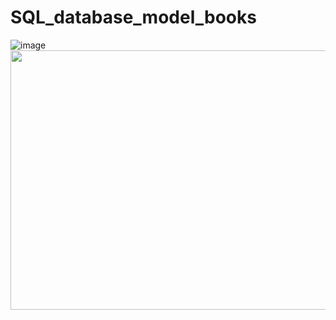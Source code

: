 # SQL_database_model_books
![image](https://user-images.githubusercontent.com/91154227/165734509-e345fcc8-83d9-48f5-b16c-a7b542b11730.png)
<img height="415" width="577"
src="https://user-images.githubusercontent.com/91154227/166136095-16808443-cae3-4b46-8a4a-7707bca3a816.jpg">


